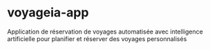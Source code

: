 # voyageia-app
Application de réservation de voyages automatisée avec intelligence artificielle pour planifier et réserver des voyages personnalisés
